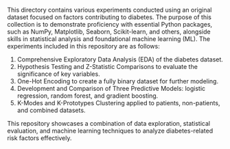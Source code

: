 This directory contains various experiments conducted using an original dataset focused on factors contributing to diabetes.
The purpose of this collection is to demonstrate proficiency with essential Python packages, such as NumPy, Matplotlib, Seaborn, Scikit-learn, and others, alongside skills in statistical analysis and foundational machine learning (ML).
The experiments included in this repository are as follows:
  1) Comprehensive Exploratory Data Analysis (EDA) of the diabetes dataset.
  2) Hypothesis Testing and Z-Statistic Comparisons to evaluate the significance of key variables.
  3) One-Hot Encoding to create a fully binary dataset for further modeling.
  4) Development and Comparison of Three Predictive Models: logistic regression, random forest, and gradient boosting.
  5) K-Modes and K-Prototypes Clustering applied to patients, non-patients, and combined datasets.
  
  This repository showcases a combination of data exploration, statistical evaluation, and machine learning techniques to analyze diabetes-related risk factors effectively.
